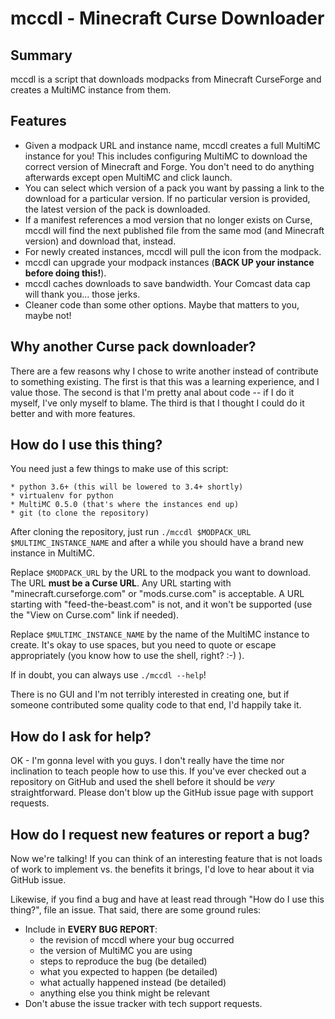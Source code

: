 # mccdl - Minecraft Curse Downloader

## Summary

mccdl is a script that downloads modpacks from Minecraft CurseForge and
creates a MultiMC instance from them.

## Features

* Given a modpack URL and instance name, mccdl creates a full MultiMC instance for you!
  This includes configuring MultiMC to download the correct version of Minecraft and
  Forge. You don't need to do anything afterwards except open MultiMC and click launch.
* You can select which version of a pack you want by passing a link to the download for
  a particular version. If no particular version is provided, the latest version of the
  pack is downloaded.
* If a manifest references a mod version that no longer exists on Curse, mccdl will find
  the next published file from the same mod (and Minecraft version) and download that,
  instead.
* For newly created instances, mccdl will pull the icon from the modpack.
* mccdl can upgrade your modpack instances (**BACK UP your instance before doing this!**).
* mccdl caches downloads to save bandwidth. Your Comcast data cap will thank you... those
  jerks.
* Cleaner code than some other options. Maybe that matters to you, maybe not!

## Why another Curse pack downloader?

There are a few reasons why I chose to write another instead of contribute
to something existing. The first is that this was a learning experience,
and I value those. The second is that I'm pretty anal about code -- if I
do it myself, I've only myself to blame. The third is that I thought I
could do it better and with more features.

## How do I use this thing?

You need just a few things to make use of this script:

    * python 3.6+ (this will be lowered to 3.4+ shortly)
    * virtualenv for python
    * MultiMC 0.5.0 (that's where the instances end up)
    * git (to clone the repository)

After cloning the repository, just run `./mccdl $MODPACK_URL $MULTIMC_INSTANCE_NAME`
and after a while you should have a brand new instance in MultiMC.

Replace `$MODPACK_URL` by the URL to the modpack you want to download. The URL
**must be a Curse URL**. Any URL starting with "minecraft.curseforge.com" or
"mods.curse.com" is acceptable. A URL starting with "feed-the-beast.com" is not,
and it won't be supported (use the "View on Curse.com" link if needed).

Replace `$MULTIMC_INSTANCE_NAME` by the name of the MultiMC instance to create.
It's okay to use spaces, but you need to quote or escape appropriately (you
know how to use the shell, right? :-) ).

If in doubt, you can always use `./mccdl --help`!

There is no GUI and I'm not terribly interested in creating one, but if someone
contributed some quality code to that end, I'd happily take it.

## How do I ask for help?

OK - I'm gonna level with you guys. I don't really have the time nor inclination
to teach people how to use this. If you've ever checked out a repository on GitHub
and used the shell before it should be *very* straightforward. Please don't blow
up the GitHub issue page with support requests.

## How do I request new features or report a bug?

Now we're talking! If you can think of an interesting feature that is not loads of
work to implement vs. the benefits it brings, I'd love to hear about it via GitHub
issue.

Likewise, if you find a bug and have at least read through "How do I use this thing?",
file an issue. That said, there are some ground rules:

* Include in **EVERY BUG REPORT**:
    * the revision of mccdl where your bug occurred
    * the version of MultiMC you are using
    * steps to reproduce the bug (be detailed)
    * what you expected to happen (be detailed)
    * what actually happened instead (be detailed)
    * anything else you think might be relevant
* Don't abuse the issue tracker with tech support requests.
